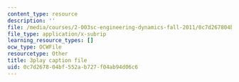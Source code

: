 ```yaml
---
content_type: resource
description: ''
file: /media/courses/2-003sc-engineering-dynamics-fall-2011/0c7d267804bf552ab727f04ab94d06c6_fK9AGvLf3yw.vtt
file_type: application/x-subrip
learning_resource_types: []
ocw_type: OCWFile
resourcetype: Other
title: 3play caption file
uid: 0c7d2678-04bf-552a-b727-f04ab94d06c6
---
```

